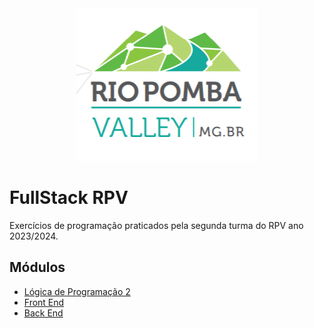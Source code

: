 <div align="center">
<img src="https://raw.githubusercontent.com/ThiagooSG/img/6abb4df3b2349bb1d0241f34ace0a4a9c09034f1/Rio-POmba-Valley.png"/>
</div>

# FullStack RPV

Exercícios de programação praticados pela segunda turma do RPV ano 2023/2024.

## Módulos

- [Lógica de Programação 2](https://github.com/ThiagooSG/FullStack_RPV/blob/main/FullStack_RPV/logica_progamacao_2/README.md)
- [Front End](https://github.com/ThiagooSG/FullStack_RPV/tree/main/FullStack_RPV/front_end)
- [Back End](https://github.com/ThiagooSG/FullStack_RPV/tree/main/FullStack_RPV/back_end)
